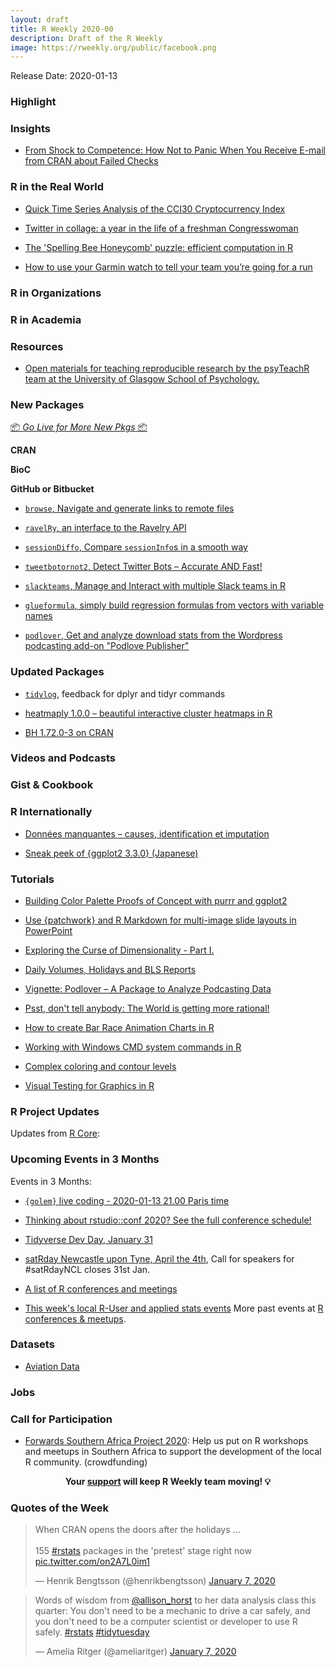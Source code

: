 ```yaml
---
layout: draft
title: R Weekly 2020-00
description: Draft of the R Weekly
image: https://rweekly.org/public/facebook.png
---
```


Release Date: 2020-01-13

###  Highlight



### Insights

+ [From Shock to Competence: How Not to Panic When You Receive E-mail from CRAN about Failed Checks](https://blog.r-hub.io/2020/01/08/cran-error/)

### R in the Real World

+ [Quick Time Series Analysis of the CCI30 Cryptocurrency Index](https://www.remixinstitute.com/blog/quick-time-series-analysis-of-the-cci30-crypto-index)

+ [Twitter in collage: a year in the life of a freshman Congresswoman](https://www.jtimm.net/2020/01/05/2020-01-01a-year-in-twitter-photos/)

+ [The 'Spelling Bee Honeycomb' puzzle: efficient computation in R](http://varianceexplained.org/r/honeycomb-puzzle/)

+ [How to use your Garmin watch to tell your team you’re going for a run](https://colinfay.me/api-call-garmin-watch/)

###  R in Organizations



###  R in Academia



###  Resources

+ [Open materials for teaching reproducible research by the psyTeachR team at the University of Glasgow School of Psychology.](https://psyteachr.github.io/)

###  New Packages

<p class="added-hostname"><a href="https://rweekly.org/live" target="_blank" class="externalLink">📦 <i>Go Live for More New Pkgs</i> 📦</a></p>

**CRAN**


**BioC**



**GitHub or Bitbucket**

+ [`browse`, Navigate and generate links to remote files](https://github.com/tmastny/browse)

+ [`ravelRy`, an interface to the Ravelry API](https://github.com/walkerkq/ravelRy)

+ [`sessionDiffo`, Compare `sessionInfo`s in a smooth way](https://federicomarini.github.io/sessionDiffo)

+ [`tweetbotornot2`, Detect Twitter Bots – Accurate AND Fast!](https://github.com/mkearney/tweetbotornot2)

+ [`slackteams`, Manage and Interact with multiple Slack teams in R](https://yonicd.github.io/slackteams/)

+ [`glueformula`, simply build regression formulas from vectors with variable names](http://skranz.github.io//r/2020/01/09/glueformula.html)

+ [`podlover`, Get and analyze download stats from the Wordpress podcasting add-on "Podlove Publisher" ](https://github.com/lordyo/podlover)

### Updated Packages

+ [`tidylog`](https://elbersb.com/public/posts/tidylog100/), feedback for dplyr and tidyr commands

+ [heatmaply 1.0.0 – beautiful interactive cluster heatmaps in R](https://www.r-statistics.com/2020/01/heatmaply-1-0-0-beautiful-interactive-cluster-heatmaps-in-r/)

+ [BH 1.72.0-3 on CRAN](http://dirk.eddelbuettel.com/blog/2020/01/08#bh_1.72.0-3)

###  Videos and Podcasts



### Gist & Cookbook



### R Internationally

+ [Données manquantes – causes, identification et imputation](https://thinkr.fr/donnees-manquantes-causes-identification-et-imputation/)

+ [Sneak peek of {ggplot2 3.3.0} (Japanese)](https://notchained.hatenablog.com/entry/2020/01/07/222536)

###  Tutorials

+ [Building Color Palette Proofs of Concept with purrr and ggplot2](https://data-chronicler.netlify.com/2020/01/08/2019-12-30-building-color-palette-proof-of-concepts-with-purrr-and-ggplot2/)

+ [Use {patchwork} and R Markdown for multi-image slide layouts in PowerPoint](https://mattherman.info/blog/ppt-patchwork/)

+ [Exploring the Curse of Dimensionality - Part I.](https://juanitorduz.github.io/exploring-the-curse-of-dimensionality-part-i./)

+ [Daily Volumes, Holidays and BLS Reports](https://rviews.rstudio.com/2020/01/06/daily-volumes-holidays-and-bls-reports/)

+ [Vignette: Podlover – A Package to Analyze Podcasting Data](https://r-posts.com/vignette-podlover-a-package-to-analyze-podcasting-data/)

+ [Psst, don't tell anybody: The World is getting more rational!](https://blog.ephorie.de/psst-dont-tell-anybody-the-world-is-getting-more-rational)

+ [How to create Bar Race Animation Charts in R](https://www.programmingwithr.com/how-to-create-animated-bar-race-charts-in-r/)

+ [Working with Windows  CMD system commands in R](https://tomaztsql.wordpress.com/2020/01/06/working-with-system-commands-in-r/)

+ [Complex coloring and contour levels](https://a-blog-from-sydney.blogspot.com/2020/01/complex-coloring-and-contour-levels.html)

+ [Visual Testing for Graphics in R](https://www.stat.auckland.ac.nz/~paul/Reports/QA/gdiff/gdiff.html)

<!--<div class="post-more-begin></div><div class="post-more-end"></div>-->

###  R Project Updates

Updates from [R Core](http://developer.r-project.org/blosxom.cgi/R-devel/NEWS):


###  Upcoming Events in 3 Months

Events in 3 Months:

+ [`{golem}` live coding - 2020-01-13 21.00 Paris time](https://thinkr-open.github.io/golemstream/)

+ [Thinking about rstudio::conf 2020? See the full conference schedule!](https://blog.rstudio.com/2019/11/25/thinking-about-rstudio-conf-2020-see-the-full-conference-schedule/)

+ [Tidyverse Dev Day, January 31](https://www.tidyverse.org/blog/2019/11/tidyverse-dev-day-2020/)

+ [satRday Newcastle upon Tyne, April the 4th](https://newcastle2020.satrdays.org/), Call for speakers for #satRdayNCL closes 31st Jan.

+ [A list of R conferences and meetings](https://jumpingrivers.github.io/meetingsR/events.html)

+ [This week's local R-User and applied stats events](https://community.rstudio.com/c/irl)
More past events at [R conferences & meetups](https://conf.rweekly.org).


### Datasets

+ [Aviation Data](https://www.kaggle.com/dhruvagg/aviation-safety)

### Jobs




###  Call for Participation

+ [Forwards Southern Africa Project 2020](https://www.crowdfunder.co.uk/forwards-southern-africa-project-2020#): Help us put on R workshops and meetups in Southern Africa to support the development of the local R community.  (crowdfunding)

<p class="hide-support added-hostname support-rweekly" style="text-align: center;font-weight: bold;">Your <a class="non-visited externalLink" href="https://www.patreon.com/rweekly" onclick="pas(this)">support</a> will keep R Weekly team moving! 💡</p>

###  Quotes of the Week

<blockquote class="twitter-tweet"><p lang="en" dir="ltr">When CRAN opens the doors after the holidays ...<br><br>155 <a href="https://twitter.com/hashtag/rstats?src=hash&amp;ref_src=twsrc%5Etfw">#rstats</a> packages in the &#39;pretest&#39; stage right now <a href="https://t.co/on2A7L0im1">pic.twitter.com/on2A7L0im1</a></p>&mdash; Henrik Bengtsson (@henrikbengtsson) <a href="https://twitter.com/henrikbengtsson/status/1214563967101616130?ref_src=twsrc%5Etfw">January 7, 2020</a></blockquote>

<blockquote class="twitter-tweet"><p lang="en" dir="ltr">Words of wisdom from <a href="https://twitter.com/allison_horst?ref_src=twsrc%5Etfw">@allison_horst</a> to her data analysis class this quarter: You don&#39;t need to be a mechanic to drive a car safely, and you don&#39;t need to be a computer scientist or developer to use R safely. <a href="https://twitter.com/hashtag/rstats?src=hash&amp;ref_src=twsrc%5Etfw">#rstats</a> <a href="https://twitter.com/hashtag/tidytuesday?src=hash&amp;ref_src=twsrc%5Etfw">#tidytuesday</a></p>&mdash; Amelia Ritger (@ameliaritger) <a href="https://twitter.com/ameliaritger/status/1214682596182904832?ref_src=twsrc%5Etfw">January 7, 2020</a></blockquote> 


